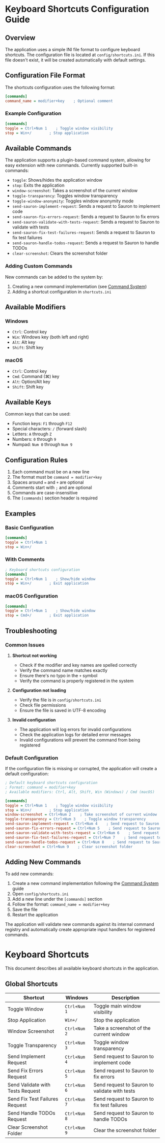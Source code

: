 # Keyboard Shortcuts Configuration Guide

## Overview

The application uses a simple INI file format to configure keyboard shortcuts. The configuration file is located at `config/shortcuts.ini`. If this file doesn't exist, it will be created automatically with default settings.

## Configuration File Format

The shortcuts configuration uses the following format:
```ini
[commands]
command_name = modifier+key    ; Optional comment
```

### Example Configuration
```ini
[commands]
toggle = Ctrl+Num 1    ; Toggle window visibility
stop = Win+/        ; Stop application
```

## Available Commands

The application supports a plugin-based command system, allowing for easy extension with new commands. Currently supported built-in commands:
- `toggle`: Shows/hides the application window
- `stop`: Exits the application
- `window-screenshot`: Takes a screenshot of the current window
- `toggle-transparency`: Toggles window transparency
- `toggle-window-anonymity`: Toggles window anonymity mode
- `send-sauron-implement-request`: Sends a request to Sauron to implement code
- `send-sauron-fix-errors-request`: Sends a request to Sauron to fix errors
- `send-sauron-validate-with-tests-request`: Sends a request to Sauron to validate with tests
- `send-sauron-fix-test-failures-request`: Sends a request to Sauron to fix test failures
- `send-sauron-handle-todos-request`: Sends a request to Sauron to handle TODOs
- `clear-screenshot`: Clears the screenshot folder

### Adding Custom Commands

New commands can be added to the system by:
1. Creating a new command implementation (see [Command System](../technical/command_system.md))
2. Adding a shortcut configuration in `shortcuts.ini`

## Available Modifiers

### Windows
- `Ctrl`: Control key
- `Win`: Windows key (both left and right)
- `Alt`: Alt key
- `Shift`: Shift key

### macOS
- `Ctrl`: Control key
- `Cmd`: Command (⌘) key
- `Alt`: Option/Alt key
- `Shift`: Shift key

## Available Keys

Common keys that can be used:
- Function keys: `F1` through `F12`
- Special characters: `/` (forward slash)
- Letters: `A` through `Z`
- Numbers: `0` through `9`
- Numpad: `Num 0` through `Num 9`

## Configuration Rules

1. Each command must be on a new line
2. The format must be `command = modifier+key`
3. Spaces around `=` and `+` are optional
4. Comments start with `;` and are optional
5. Commands are case-insensitive
6. The `[commands]` section header is required

## Examples

### Basic Configuration
```ini
[commands]
toggle = Ctrl+Num 1
stop = Win+/
```

### With Comments
```ini
; Keyboard shortcuts configuration
[commands]
toggle = Ctrl+Num 1    ; Show/hide window
stop = Win+/        ; Exit application
```

### macOS Configuration
```ini
[commands]
toggle = Ctrl+Num 1    ; Show/hide window
stop = Cmd+/        ; Exit application
```

## Troubleshooting

### Common Issues

1. **Shortcut not working**
   - Check if the modifier and key names are spelled correctly
   - Verify the command name matches exactly
   - Ensure there's no typo in the `+` symbol
   - Verify the command is properly registered in the system

2. **Configuration not loading**
   - Verify the file is in `config/shortcuts.ini`
   - Check file permissions
   - Ensure the file is saved in UTF-8 encoding

3. **Invalid configuration**
   - The application will log errors for invalid configurations
   - Check the application logs for detailed error messages
   - Invalid configurations will prevent the command from being registered

### Default Configuration

If the configuration file is missing or corrupted, the application will create a default configuration:

```ini
; Default keyboard shortcuts configuration
; Format: command = modifier+key
; Available modifiers: Ctrl, Alt, Shift, Win (Windows) / Cmd (macOS)

[commands]
toggle = Ctrl+Num 1    ; Toggle window visibility
stop = Win+/        ; Stop application
window-screenshot = Ctrl+Num 2    ; Take screenshot of current window
toggle-transparency = Ctrl+Num 3    ; Toggle window transparency
send-sauron-implement-request = Ctrl+Num 4    ; Send request to Sauron to implement
send-sauron-fix-errors-request = Ctrl+Num 5    ; Send request to Sauron to fix errors
send-sauron-validate-with-tests-request = Ctrl+Num 6    ; Send request to Sauron to validate with tests
send-sauron-fix-test-failures-request = Ctrl+Num 7    ; Send request to Sauron to fix test failures
send-sauron-handle-todos-request = Ctrl+Num 8    ; Send request to Sauron to handle todos
clear-screenshot = Ctrl+Num 9    ; Clear screenshot folder
```

## Adding New Commands

To add new commands:
1. Create a new command implementation following the [Command System](../technical/command_system.md) guide
2. Open `config/shortcuts.ini`
3. Add a new line under the `[commands]` section
4. Follow the format: `command_name = modifier+key`
5. Save the file
6. Restart the application

The application will validate new commands against its internal command registry and automatically create appropriate input handlers for registered commands.

# Keyboard Shortcuts

This document describes all available keyboard shortcuts in the application.

## Global Shortcuts

| Shortcut | Windows | Description |
|----------|---------|-------------|
| Toggle Window | `Ctrl+Num 1` | Toggle main window visibility |
| Stop Application | `Win+/` | Stop the application |
| Window Screenshot | `Ctrl+Num 2` | Take a screenshot of the current window |
| Toggle Transparency | `Ctrl+Num 3` | Toggle window transparency |
| Send Implement Request | `Ctrl+Num 4` | Send request to Sauron to implement code |
| Send Fix Errors Request | `Ctrl+Num 5` | Send request to Sauron to fix errors |
| Send Validate with Tests Request | `Ctrl+Num 6` | Send request to Sauron to validate with tests |
| Send Fix Test Failures Request | `Ctrl+Num 7` | Send request to Sauron to fix test failures |
| Send Handle TODOs Request | `Ctrl+Num 8` | Send request to Sauron to handle TODOs |
| Clear Screenshot Folder | `Ctrl+Num 9` | Clear the screenshot folder |